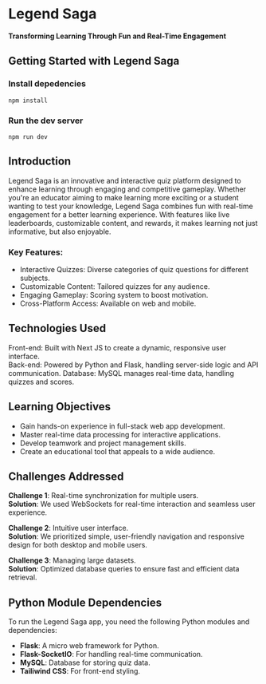 # Legend Saga

**Transforming Learning Through Fun and Real-Time Engagement**

## Getting Started with Legend Saga

### Install depedencies

`npm install`

### Run the dev server

`npm run dev`

## Introduction

Legend Saga is an innovative and interactive quiz platform designed to enhance learning through engaging and competitive gameplay. Whether you're an educator aiming to make learning more exciting or a student wanting to test your knowledge, Legend Saga combines fun with real-time engagement for a better learning experience. With features like live leaderboards, customizable content, and rewards, it makes learning not just informative, but also enjoyable.

### Key Features:

- Interactive Quizzes: Diverse categories of quiz questions for different subjects.
- Customizable Content: Tailored quizzes for any audience. 
- Engaging Gameplay: Scoring system to boost motivation.
- Cross-Platform Access: Available on web and mobile.

## Technologies Used

Front-end: Built with Next JS to create a dynamic, responsive user interface.  
Back-end: Powered by Python and Flask, handling server-side logic and API communication.
Database: MySQL manages real-time data, handling quizzes and scores.

## Learning Objectives

- Gain hands-on experience in full-stack web app development.
- Master real-time data processing for interactive applications.
- Develop teamwork and project management skills.
- Create an educational tool that appeals to a wide audience.

## Challenges Addressed

**Challenge 1**: Real-time synchronization for multiple users.  
**Solution**: We used WebSockets for real-time interaction and seamless user experience.

**Challenge 2**: Intuitive user interface.  
**Solution**: We prioritized simple, user-friendly navigation and responsive design for both desktop and mobile users.

**Challenge 3**: Managing large datasets.  
**Solution**: Optimized database queries to ensure fast and efficient data retrieval.

## Python Module Dependencies

To run the Legend Saga app, you need the following Python modules and dependencies:

- **Flask**: A micro web framework for Python.
- **Flask-SocketIO**: For handling real-time communication.
- **MySQL**: Database for storing quiz data.
- **Tailiwind CSS**: For front-end styling.
